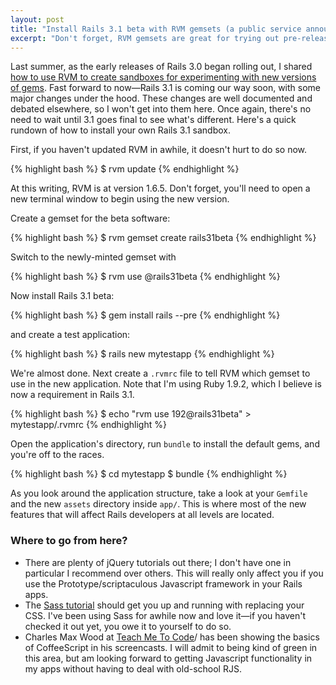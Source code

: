 ```yaml
---
layout: post
title: "Install Rails 3.1 beta with RVM gemsets (a public service announcement)"
excerpt: "Don't forget, RVM gemsets are great for trying out pre-release versions of Rails without interfering with other work. Here's a reminder on how to set that up."
---
```


Last summer, as the early releases of Rails 3.0 began rolling out, I shared [how to use RVM to create sandboxes for experimenting with new versions of gems](http://everydayrails.com/2010/06/28/rvm-gemsets-rails3.html). Fast forward to now&mdash;Rails 3.1 is coming our way soon, with some major changes under the hood. These changes are well documented and debated elsewhere, so I won't get into them here. Once again, there's no need to wait until 3.1 goes final to see what's different. Here's a quick rundown of how to install your own Rails 3.1 sandbox.

First, if you haven't updated RVM in awhile, it doesn't hurt to do so now.

{% highlight bash %}
  $ rvm update
{% endhighlight %}

At this writing, RVM is at version 1.6.5. Don't forget, you'll need to open a new terminal window to begin using the new version.

Create a gemset for the beta software:

{% highlight bash %}
  $ rvm gemset create rails31beta
{% endhighlight %}

Switch to the newly-minted gemset with

{% highlight bash %}
  $ rvm use @rails31beta
{% endhighlight %}

Now install Rails 3.1 beta:

{% highlight bash %}
  $ gem install rails --pre
{% endhighlight %}

and create a test application:

{% highlight bash %}
  $ rails new mytestapp
{% endhighlight %}

We're almost done. Next create a `.rvmrc` file to tell RVM which gemset to use in the new application. Note that I'm using Ruby 1.9.2, which I believe is now a requirement in Rails 3.1.

{% highlight bash %}
  $ echo "rvm use 192@rails31beta" > mytestapp/.rvmrc
{% endhighlight %}

Open the application's directory, run `bundle` to install the default gems, and you're off to the races.

{% highlight bash %}
  $ cd mytestapp
  $ bundle
{% endhighlight %}

As you look around the application structure, take a look at your `Gemfile` and the new `assets` directory inside `app/`. This is where most of the new features that will affect Rails developers at all levels are located.

### Where to go from here?

* There are plenty of jQuery tutorials out there; I don't have one in particular I recommend over others. This will really only affect you if you use the Prototype/scriptaculous Javascript framework in your Rails apps.
* The [Sass tutorial](http://sass-lang.com/tutorial.html) should get you up and running with replacing your CSS. I've been using Sass for awhile now and love it&mdash;if you haven't checked it out yet, you owe it to yourself to do so.
* Charles Max Wood at [Teach Me To Code](http://teachmetocode.com/screencasts)/ has been showing the basics of CoffeeScript in his screencasts. I will admit to being kind of green in this area, but am looking forward to getting Javascript functionality in my apps without having to deal with old-school RJS.
